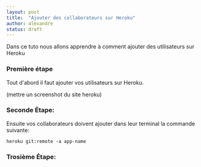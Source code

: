 ```yaml
---
layout: post
title:  "Ajouter des collaborateurs sur Heroku"
author: alexandre
status: draft
---
```


Dans ce tuto nous allons apprendre à comment ajouter des utilisateurs sur Heroku

### Première étape

Tout d'abord il faut ajouter vos utilisateurs sur Heroku.

(mettre un screenshot du site heroku)

### Seconde Étape: 

Ensuite vos collaborateurs doivent ajouter dans leur terminal la commande suivante:

```
heroku git:remote -a app-name
```

### Trosième Étape: 


